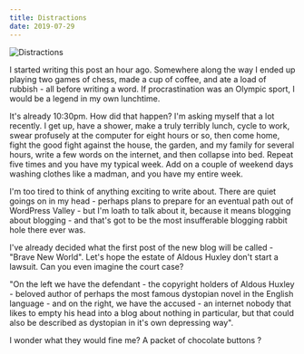 ```yaml
---
title: Distractions
date: 2019-07-29
---
```


![Distractions](https://source.unsplash.com/y7GlIdTUOvo/1600x900)

I started writing this post an hour ago. Somewhere along the way I ended up playing two games of chess, made a cup of coffee, and ate a load of rubbish - all before writing a word. If procrastination was an Olympic sport, I would be a legend in my own lunchtime.

It's already 10:30pm. How did that happen? I'm asking myself that a lot recently. I get up, have a shower, make a truly terribly lunch, cycle to work, swear profusely at the computer for eight hours or so, then come home, fight the good fight against the house, the garden, and my family for several hours, write a few words on the internet, and then collapse into bed. Repeat five times and you have my typical week. Add on a couple of weekend days washing clothes like a madman, and you have my entire week.

I'm too tired to think of anything exciting to write about. There are quiet goings on in my head - perhaps plans to prepare for an eventual path out of WordPress Valley - but I'm loath to talk about it, because it means blogging about blogging - and that's got to be the most insufferable blogging rabbit hole there ever was.

I've already decided what the first post of the new blog will be called - "Brave New World". Let's hope the estate of Aldous Huxley don't start a lawsuit. Can you even imagine the court case?

"On the left we have the defendant - the copyright holders of Aldous Huxley - beloved author of perhaps the most famous dystopian novel in the English language - and on the right, we have the accused - an internet nobody that likes to empty his head into a blog about nothing in particular, but that could also be described as dystopian in it's own depressing way".

I wonder what they would fine me? A packet of chocolate buttons ?